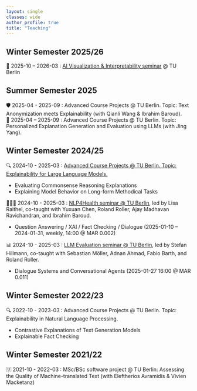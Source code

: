 ```yaml
---
layout: single
classes: wide
author_profile: true
title: "Teaching"
---
```


## Winter Semester 2025/26
🌿 2025-10 – 2026-03 : [AI Visualization & Interpretability seminar](./aivi.md) @ TU Berlin


## Summer Semester 2025
🛡 2025-04 - 2025-09 : Advanced Course Projects @ TU Berlin. Topic: Text Anonymization meets Explainability (with Qianli Wang & Ibrahim Baroud).  
🥸 2025-04 – 2025-09 : Advanced Course Projects @ TU Berlin. Topic: Personalized Explanation Generation and Evaluation using LLMs (with Jing Yang).


## Winter Semester 2024/25
🔍 2024-10 - 2025-03 : [Advanced Course Projects @ TU Berlin. Topic: Explainability for Large Language Models.](./xllm.md)
* Evaluating Commonsense Reasoning Explanations
* Explaining Model Behavior on Long-form Methodical Tasks

👩🏻‍⚕️ 2024-10 - 2025-03 : [NLP4Health seminar @ TU Berlin](https://www.tu.berlin/index.php?id=18761), led by Lisa Raithel, co-taught with Yuxuan Chen, Roland Roller, Ajay Madhavan Ravichandran, and Ibrahim Baroud.
* Question Answering / XAI / Fact Checking / Dialogue (2025-01-10 – 2024-01-31, weekly, 14:00 @ MAR 0.002)

📊 2024-10 - 2025-03 : [LLM Evaluation seminar @ TU Berlin](https://www.tu.berlin/index.php?id=18761), led by Stefan Hillmann, co-taught with Sebastian Möller, Adnan Ahmad, Fabio Barth, and Roland Roller. 
* Dialogue Systems and Conversational Agents (2025-01-27 16:00 @ MAR 0.011)


## Winter Semester 2022/23
🔍 2022-10 - 2023-03 : Advanced Course Projects @ TU Berlin. Topic: Explainability in Natural Language Processing.
* Contrastive Explanations of Text Generation Models
* Explainable Fact Checking  


## Winter Semester 2021/22
🈂️ 2021-10 - 2022-03 : MSc/BSc software project @ TU Berlin: Assessing the Quality of Machine-translated Text (with Eleftherios Avramidis & Vivien Macketanz)  
